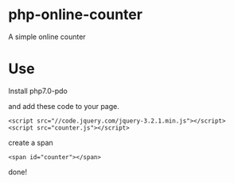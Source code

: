 # php-online-counter
A simple online counter

# Use

Install php7.0-pdo

and add these code to your page.
```
<script src="//code.jquery.com/jquery-3.2.1.min.js"></script>
<script src="counter.js"></script>
```

create a span
```
<span id="counter"></span>
```

done!
